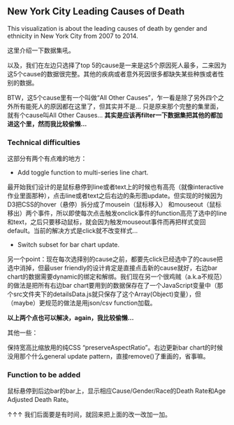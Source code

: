 ## New York City Leading Causes of Death

This visualization is about the leading causes of death by gender and ethnicity in New York City from 2007 to 2014. 

这里介绍一下数据集吼。

以及，我们在左边只选择了top 5的cause是一来是这5个原因死人最多，二来因为这5个cause的数据很完整。其他的疾病或者意外死因很多都缺失某些种族或者性别的数据。

BTW，这5个cause里有一个叫做“All Other Causes”，乍一看是除了另外四个之外所有能死人的原因都在这里了，但其实并不是... 只是原来那个完整的集里面，就有个cause叫All Other Causes... **其实是应该再filter一下数据集把其他的都加进这个里，然而我比较偷懒...**

### Technical difficulties

这部分有两个有点难的地方：

- Add toggle function to multi-series line chart.

最开始我们设计的是鼠标悬停到line或者text上的时候也有高亮（就像interactive作业里面那种），点击line或者text之后右边的条形图update。但实现的时候因为D3把CSS的hover（悬停）拆分成了mousein（鼠标移入） 和mouseout（鼠标移出）两个事件，所以即使每次点击触发onclick事件的function高亮了选中的line和text，之后只要移动鼠标，就会因为触发mouseout事件而再把样式变回default。当前的解决方式是click就不改变样式...

- Switch subset for bar chart update.

另一个point：现在每次选择别的cause之前，都要先click已经选中了的cause把选中消掉，但最user friendly的设计肯定是直接点击新的cause就好，右边bar chart的数据需要dynamic的绑定和解绑。我们现在另一个很鸡贼（a.k.a不规范）的做法是把所有右边bar chart要用到的数据保存在了一个JavaScript变量中（那个src文件夹下的detailsData.js就只保存了这个Array(Object)变量），但（maybe）更规范的做法是用json/csv function加载。

**以上两个点也可以解决，again，我比较偷懒...**

其他一些：

保持宽高比缩放用的纯CSS “preserveAspectRatio”。右边更新bar chart的时候没用那个什么general update pattern，直接remove()了重画的，省事嘛。

### Function to be added

鼠标悬停到后边bar的bar上，显示相应Cause/Gender/Race的Death Rate和Age Adjusted Death Rate。

↑↑↑ 我们后面要是有时间，就回来把上面的改一改加一加。